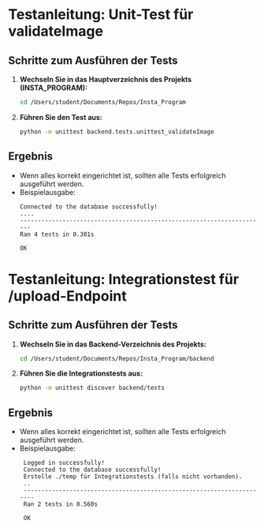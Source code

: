 # Testanleitung: Unit-Test für validateImage

## Schritte zum Ausführen der Tests

1. **Wechseln Sie in das Hauptverzeichnis des Projekts (INSTA_PROGRAM):**
   ```bash
   cd /Users/student/Documents/Repos/Insta_Program
   ```

2. **Führen Sie den Test aus:**
   ```bash
   python -m unittest backend.tests.unittest_validateImage
   ```

## Ergebnis
- Wenn alles korrekt eingerichtet ist, sollten alle Tests erfolgreich ausgeführt werden.
- Beispielausgabe:
  ```plaintext
  Connected to the database successfully!
  ....
  ----------------------------------------------------------------------
  Ran 4 tests in 0.301s

  OK
  ```

# Testanleitung: Integrationstest für /upload-Endpoint

## Schritte zum Ausführen der Tests

1. **Wechseln Sie in das Backend-Verzeichnis des Projekts:**
   ```bash
   cd /Users/student/Documents/Repos/Insta_Program/backend
   ```

2. **Führen Sie die Integrationstests aus:**
   ```bash
   python -m unittest discover backend/tests
   ```

## Ergebnis
- Wenn alles korrekt eingerichtet ist, sollten alle Tests erfolgreich ausgeführt werden.
- Beispielausgabe:
  ```
   Logged in successfully!
   Connected to the database successfully!
   Erstelle ./temp für Integrationstests (falls nicht vorhanden).
   ..
   ----------------------------------------------------------------------
   Ran 2 tests in 0.560s

   OK

  ```

